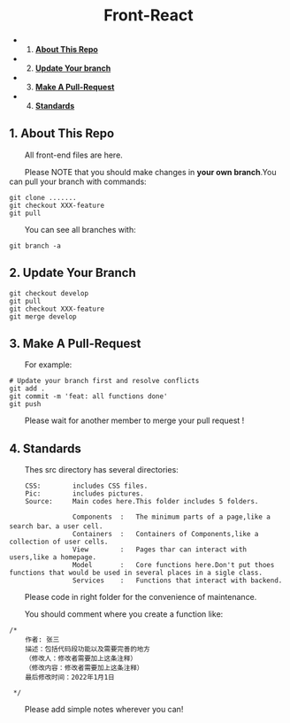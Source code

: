 
# <center> Front-React </center> #


<!-- vscode-markdown-toc -->
* 1. [**About This Repo**](#AboutThisRepo)
* 2. [**Update Your branch**](#UpdateYourBranch)
* 3. [**Make A Pull-Request**](#MakeAPull-Request)
* 4. [**Standards**](#Standards)

<!-- vscode-markdown-toc-config
	numbering=true
	autoSave=true
	/vscode-markdown-toc-config -->
<!-- /vscode-markdown-toc -->


##  1. <a name='AboutThisRepo'></a>**About This Repo**                                                                                                                                             
&emsp;&emsp;All front-end files are here.

&emsp;&emsp;Please NOTE that you should make changes in **your own branch**.You can pull your branch with commands:

```shell
git clone .......
git checkout XXX-feature
git pull
```

&emsp;&emsp;You can see all branches with:
```shell
git branch -a
```

##  2. <a name='UpdateYourBranch'></a>**Update Your Branch**


```shell
git checkout develop
git pull
git checkout XXX-feature
git merge develop
```

##  3. <a name='MakeAPull-Request'></a>**Make A Pull-Request**
&emsp;&emsp;For example:
```shell
# Update your branch first and resolve conflicts
git add .
git commit -m 'feat: all functions done'
git push
```

&emsp;&emsp;Please wait for another member to merge your pull request !


##  4. <a name='Standards'></a>**Standards**
&emsp;&emsp;Thes src directory has several directories:

        CSS:        includes CSS files.
        Pic:        includes pictures.
        Source:     Main codes here.This folder includes 5 folders.

                    Components  :   The minimum parts of a page,like a search bar、a user cell.
                    Containers  :   Containers of Components,like a collection of user cells.
                    View        :   Pages thar can interact with users,like a homepage.
                    Model       :   Core functions here.Don't put thoes functions that would be used in several places in a sigle class.
                    Services    :   Functions that interact with backend.


&emsp;&emsp;Please code in right folder for the convenience of maintenance.

&emsp;&emsp;You should comment where you create a function like:
```javascrip
/*
    作者: 张三
    描述：包括代码段功能以及需要完善的地方
    （修改人：修改者需要加上这条注释）
    （修改内容：修改者需要加上这条注释）
    最后修改时间：2022年1月1日

 */
```
&emsp;&emsp;Please add simple notes wherever you can!


